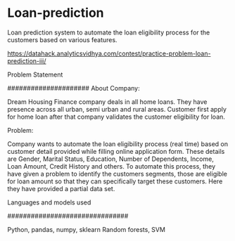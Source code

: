# Loan-prediction
Loan prediction system to automate the loan eligibility process for the customers based on various features.

https://datahack.analyticsvidhya.com/contest/practice-problem-loan-prediction-iii/

Problem Statement

#####################
About Company:

Dream Housing Finance company deals in all home loans. They have presence across all urban, semi urban and rural areas. Customer first apply for home loan after that company validates the customer eligibility for loan.

Problem:

Company wants to automate the loan eligibility process (real time) based on customer detail provided while filling online application form. These details are Gender, Marital Status, Education, Number of Dependents, Income, Loan Amount, Credit History and others. To automate this process, they have given a problem to identify the customers segments, those are eligible for loan amount so that they can specifically target these customers. Here they have provided a partial data set.

Languages and models used

###############################

Python, pandas, numpy, sklearn
Random forests, SVM
